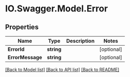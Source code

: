 # IO.Swagger.Model.Error
## Properties

Name | Type | Description | Notes
------------ | ------------- | ------------- | -------------
**ErrorId** | **string** |  | [optional] 
**ErrorMessage** | **string** |  | [optional] 

[[Back to Model list]](../README.md#documentation-for-models) [[Back to API list]](../README.md#documentation-for-api-endpoints) [[Back to README]](../README.md)

